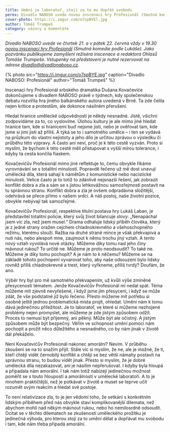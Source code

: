 ```yaml
---
title: Umění je laboratoř, stojí za to mu dopřát svobodu
perex: Divadlo NABOSO uvede novou inscenaci hry Profesionál (Smutná komedie podle Lukáše). Jako pozvánku publikujeme zamyšlení režiséra inscenace a redaktora Ohlasů Tomáše Trumpeše.
cover-photo: https://i.imgur.com/o7spBYEl.jpg
author: Tomáš Trumpeš
category: názory a komentáře
---
```


*Divadlo NABOSO uvede ve čtvrtek 21. a v pátek 22. června vždy v 19.30 [novou inscenaci hry Profesionál](https://goo.gl/aW3W7E) (Smutná komedie podle Lukáše). Jako pozvánku publikujeme zamyšlení režiséra inscenace a redaktora Ohlasů Tomáše Trumpeše. Vstupenky na představení je nutné rezervovat na adrese <divadlo@divadlonaboso.cz>.*

{% photo src="https://i.imgur.com/o7spBYE.jpg" caption="Divadlo NABOSO: Profesionál" author="Tomáš Trumpeš" %}

Inscenaci hry Profesionál srbského dramatika Dušana Kovačeviće dokončujeme s divadlem NABOSO právě v týdnech, kdy společenskou debatu rozvířila hra jiného balkánského autora uvedená v Brně. Ta zde čelila nejen kritice a protestům, ale dokonce násilném přerušení.

Hledat hranice umělecké odpovědnosti je někdy nesnadné. Jistě, všichni zodpovídáme za to, co vyslovíme. Úlohou kultury je ale mimo jiné hledat hranice tam, kde si hranicemi buď nejsme jisti, nebo je ověřovat tam, kde jsme si jimi jisti až příliš. A týká se to i samotného umělce – i ten se vydává na průzkum do vlastní nejistoty a jeho dílo je určitou zprávou o výsledku či průběhu této výpravy. A často ani neví, proč je k této cestě vyzván. Proto si myslím, že bychom k této cestě měli přistupovat s vyšší mírou tolerance, i kdyby ta cesta končila fiaskem.

Kovačevićův Profesionál mimo jiné reflektuje to, čemu obvykle říkáme vyrovnávání se s totalitní minulostí. Popravdě řečeno už mě dost unavují umělecká díla, která sahají k námětům z komunistické nebo nacistické minulosti. Velice často je to totiž to zdánlivě nejsnazší řešení, jak zobrazit konflikt dobra a zla a sám se s jistou lehkovážnou samozřejmostí postavit na tu správnou stranu. Konflikt dobra a zla je ovšem odpradávna složitější, odehrává se přece přímo v našem srdci. A náš postoj, naše životní pozice, obvykle nebývají tak samozřejmé.

Kovačevičův Profesionál, respektive titulní postava hry Lukáš Laban, je představitel totalitní policie, který  svůj život bilancuje slovy: „Nenapáchal jsem víc zla, než jsem musel.“ Drama odhaluje lidský příběh člověka, který je z jedné strany oražen cejchem chladnokrevného a všehoschopného režimu, kterému slouží. Ražba na druhé straně mince je však překvapivá a nutí nás, nebo alespoň mne, zaujmout k němu trochu jiný vztah. A tento nový vztah vyvolává nové otázky. Můžeme díky tomu nad jeho činy mávnout rukou? To určitě ne. Můžeme je proto neodsoudit? To také ne. Můžeme je díky tomu pochopit? A je nám to k něčemu? Můžeme se na základě tohoto pochopení vyvarovat toho, aby naše odsouzení bylo lidsky rovněž příliš chladnokrevné a trest, který vyřkneme, příliš tvrdý? Doufám, že ano.

Výběr hry byl pro mě samotného překvapením, už kvůli výše zmíněné přesycenosti tématem. Jenže Kovačevićův Profesionál mi nedal spát. Téma můžeme mít zjevně nevyřešené, i když jsme jím přesyceni, i když se může zdát, že vše podstatné již bylo řečeno. Přesto můžeme mít potřebu si osobně ještě jednou problematická místa projít, ohledat. Umění nám k tomu dává jedinečnou příležitost. Je to laboratoř, ve které si můžeme nezhojené problémy nejen promyslet, ale můžeme je zde jistým způsobem odžít. Proces to nemusí být příjemný, ani pěkný. Může být ale očistný. A jistým způsobem může být bezpečný. Věřím ve schopnost umění pomoci nám pochopit a prožít něco důležitého a nesnadného, co by nám jinak v životě dál překáželo.
 
Není Kovačevićův Profesionál nakonec amorální? Nevím. V průběhu zkoušení se na to snažím přijít. Stále víc si myslím, že ne, ale je možné, že ti, kteří chtějí vidět černobílý konflikt a chtějí se bez větší námahy postavit na správnou stranu, to budou vidět jinak. Přesto si myslím, že je dobré umělecká díla nezakazovat, ani je násilím nepřerušovat. I kdyby byla hloupá a připadala nám amorální. I tak nám totiž nabízejí jedinečnou možnost poměřit se s touto hloupostí a amorálností v umělecké laboratoři. A to je mnohem praktičtější, než je potkávat v životě a muset se teprve učit rozumět svým reakcím a hledat své postoje.

To není relativizace zla, to je jen vědomí toho, že setkání s konkrétním lidským příběhem před nás obvykle staví komplikovanější dilemata, než abychom mohli nad někým mávnout rukou, nebo ho nemilosrdně odsoudit. Ocitat se v těchto dilematech se zkušeností uměleckého prožitku je jedinečná výhoda, pro kterou stojí za to umění dělat a dopřávat mu svobodu i tam, kde nám třeba připadá amorální.
